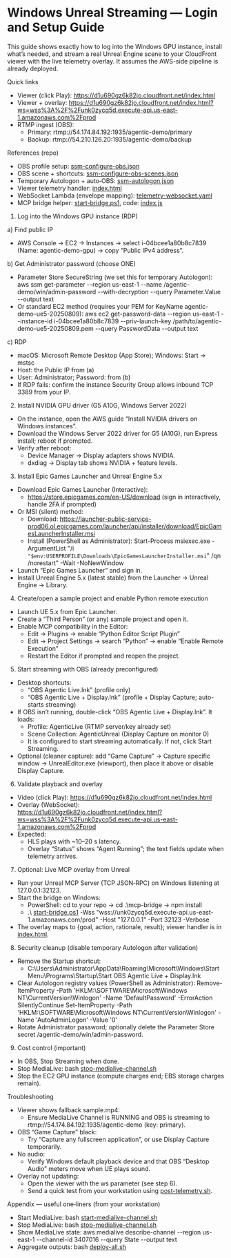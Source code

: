 # Windows Unreal Streaming — Login and Setup Guide

This guide shows exactly how to log into the Windows GPU instance, install what’s needed, and stream a real Unreal Engine scene to your CloudFront viewer with the live telemetry overlay. It assumes the AWS-side pipeline is already deployed.

Quick links
- Viewer (click Play): https://d1u690gz6k82jo.cloudfront.net/index.html
- Viewer + overlay: https://d1u690gz6k82jo.cloudfront.net/index.html?ws=wss%3A%2F%2Funk0zycq5d.execute-api.us-east-1.amazonaws.com%2Fprod
- RTMP ingest (OBS):
  - Primary: rtmp://54.174.84.192:1935/agentic-demo/primary
  - Backup:  rtmp://54.210.126.20:1935/agentic-demo/backup

References (repo)
- OBS profile setup: [ssm-configure-obs.json](aws/out/ssm-configure-obs.json:1)
- OBS scene + shortcuts: [ssm-configure-obs-scenes.json](aws/out/ssm-configure-obs-scenes.json:1)
- Temporary Autologon + auto‑OBS: [ssm-autologon.json](aws/out/ssm-autologon.json:1)
- Viewer telemetry handler: [index.html](viewer/index.html:154)
- WebSocket Lambda (envelope mapping): [telemetry-websocket.yaml](aws/templates/cfn/telemetry-websocket.yaml:152)
- MCP bridge helper: [start-bridge.ps1](mcp-bridge/start-bridge.ps1:1), code: [index.js](mcp-bridge/index.js:1)

1) Log into the Windows GPU instance (RDP)

a) Find public IP
- AWS Console → EC2 → Instances → select i-04bcee1a80b8c7839 (Name: agentic-demo-gpu) → copy “Public IPv4 address”.

b) Get Administrator password (choose ONE)
- Parameter Store SecureString (we set this for temporary Autologon):
  aws ssm get-parameter --region us-east-1 --name /agentic-demo/win/admin-password --with-decryption --query Parameter.Value --output text
- Or standard EC2 method (requires your PEM for KeyName agentic-demo-ue5-20250809):
  aws ec2 get-password-data --region us-east-1 --instance-id i-04bcee1a80b8c7839 --priv-launch-key /path/to/agentic-demo-ue5-20250809.pem --query PasswordData --output text

c) RDP
- macOS: Microsoft Remote Desktop (App Store); Windows: Start → mstsc
- Host: the Public IP from (a)
- User: Administrator; Password: from (b)
- If RDP fails: confirm the instance Security Group allows inbound TCP 3389 from your IP.

2) Install NVIDIA GPU driver (G5 A10G, Windows Server 2022)
- On the instance, open the AWS guide “Install NVIDIA drivers on Windows instances”.
- Download the Windows Server 2022 driver for G5 (A10G), run Express install; reboot if prompted.
- Verify after reboot:
  - Device Manager → Display adapters shows NVIDIA.
  - dxdiag → Display tab shows NVIDIA + feature levels.

3) Install Epic Games Launcher and Unreal Engine 5.x
- Download Epic Games Launcher (Interactive):
  - https://store.epicgames.com/en-US/download (sign in interactively, handle 2FA if prompted)
- Or MSI (silent) method:
  - Download: https://launcher-public-service-prod06.ol.epicgames.com/launcher/api/installer/download/EpicGamesLauncherInstaller.msi
  - Install (PowerShell as Administrator):
    Start-Process msiexec.exe -ArgumentList "/i `"$env:USERPROFILE\Downloads\EpicGamesLauncherInstaller.msi`" /qn /norestart" -Wait -NoNewWindow
- Launch “Epic Games Launcher” and sign in.
- Install Unreal Engine 5.x (latest stable) from the Launcher → Unreal Engine → Library.

4) Create/open a sample project and enable Python remote execution
- Launch UE 5.x from Epic Launcher.
- Create a “Third Person” (or any) sample project and open it.
- Enable MCP compatibility in the Editor:
  - Edit → Plugins → enable “Python Editor Script Plugin”
  - Edit → Project Settings → search “Python” → enable “Enable Remote Execution”
  - Restart the Editor if prompted and reopen the project.

5) Start streaming with OBS (already preconfigured)
- Desktop shortcuts:
  - “OBS Agentic Live.lnk” (profile only)
  - “OBS Agentic Live + Display.lnk” (profile + Display Capture; auto-starts streaming)
- If OBS isn’t running, double-click “OBS Agentic Live + Display.lnk”. It loads:
  - Profile: AgenticLive (RTMP server/key already set)
  - Scene Collection: AgenticUnreal (Display Capture on monitor 0)
  - It is configured to start streaming automatically. If not, click Start Streaming.
- Optional (cleaner capture): add “Game Capture” → Capture specific window → UnrealEditor.exe (viewport), then place it above or disable Display Capture.

6) Validate playback and overlay
- Video (click Play): https://d1u690gz6k82jo.cloudfront.net/index.html
- Overlay (WebSocket): https://d1u690gz6k82jo.cloudfront.net/index.html?ws=wss%3A%2F%2Funk0zycq5d.execute-api.us-east-1.amazonaws.com%2Fprod
- Expected:
  - HLS plays with ~10–20 s latency.
  - Overlay “Status” shows “Agent Running”; the text fields update when telemetry arrives.

7) Optional: Live MCP overlay from Unreal
- Run your Unreal MCP Server (TCP JSON‑RPC) on Windows listening at 127.0.0.1:32123.
- Start the bridge on Windows:
  - PowerShell: cd to your repo → cd .\mcp-bridge → npm install
  - .\ [start-bridge.ps1](mcp-bridge/start-bridge.ps1:1) -Wss "wss://unk0zycq5d.execute-api.us-east-1.amazonaws.com/prod" -Host "127.0.0.1" -Port 32123 -Verbose
- The overlay maps to {goal, action, rationale, result}; viewer handler is in [index.html](viewer/index.html:154).

8) Security cleanup (disable temporary Autologon after validation)
- Remove the Startup shortcut:
  - C:\Users\Administrator\AppData\Roaming\Microsoft\Windows\Start Menu\Programs\Startup\Start OBS Agentic Live + Display.lnk
- Clear Autologon registry values (PowerShell as Administrator):
  Remove-ItemProperty -Path 'HKLM:\SOFTWARE\Microsoft\Windows NT\CurrentVersion\Winlogon' -Name 'DefaultPassword' -ErrorAction SilentlyContinue
  Set-ItemProperty -Path 'HKLM:\SOFTWARE\Microsoft\Windows NT\CurrentVersion\Winlogon' -Name 'AutoAdminLogon' -Value '0'
- Rotate Administrator password; optionally delete the Parameter Store secret /agentic-demo/win/admin-password.

9) Cost control (important)
- In OBS, Stop Streaming when done.
- Stop MediaLive: bash [stop-medialive-channel.sh](aws/scripts/stop-medialive-channel.sh:1)
- Stop the EC2 GPU instance (compute charges end; EBS storage charges remain).

Troubleshooting
- Viewer shows fallback sample.mp4:
  - Ensure MediaLive Channel is RUNNING and OBS is streaming to rtmp://54.174.84.192:1935/agentic-demo (key: primary).
- OBS “Game Capture” black:
  - Try “Capture any fullscreen application”, or use Display Capture temporarily.
- No audio:
  - Verify Windows default playback device and that OBS “Desktop Audio” meters move when UE plays sound.
- Overlay not updating:
  - Open the viewer with the ws parameter (see step 6).
  - Send a quick test from your workstation using [post-telemetry.sh](aws/scripts/post-telemetry.sh:1-138).

Appendix — useful one‑liners (from your workstation)
- Start MediaLive: bash [start-medialive-channel.sh](aws/scripts/start-medialive-channel.sh:1)
- Stop MediaLive: bash [stop-medialive-channel.sh](aws/scripts/stop-medialive-channel.sh:1)
- Show MediaLive state: aws medialive describe-channel --region us-east-1 --channel-id 3407016 --query State --output text
- Aggregate outputs: bash [deploy-all.sh](aws/scripts/deploy-all.sh:1)